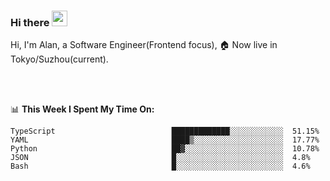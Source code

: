 ### Hi there <img src="https://media.giphy.com/media/hvRJCLFzcasrR4ia7z/giphy.gif" width="25px">

<!-- ![visitors](https://visitor-badge.glitch.me/badge?page_id=dislfyer.dislfyer) -->

Hi, I'm Alan, a Software Engineer(Frontend focus), 🏠 Now live in Tokyo/Suzhou(current).

<br/>
<br/>

📊 **This Week I Spent My Time On:**


<!--START_SECTION:waka-->

```text
TypeScript                          █████████████░░░░░░░░░░░░  51.15%
YAML                                ████▒░░░░░░░░░░░░░░░░░░░░  17.77%
Python                              ██▓░░░░░░░░░░░░░░░░░░░░░░  10.78%
JSON                                █░░░░░░░░░░░░░░░░░░░░░░░░  4.8%
Bash                                █░░░░░░░░░░░░░░░░░░░░░░░░  4.6%
```

<!--END_SECTION:waka-->

<!--
**About Me:**
 -->
